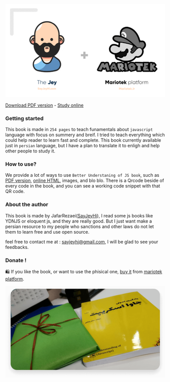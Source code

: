 <p align="center">
    <img src="./MariotekLogo.png" >
</p>

[Download PDF version](https://raw.githubusercontent.com/Mariotek/BetterUnderstandingOfJavascript/master/PDF/project.pdf) -
[Study online](https://mariotek.github.io/BetterUnderstandingOfJavascript/HTML/?page=1)

### Getting started

This book is made in `254 pages` to teach funamentals about `javascript` language with focus on summery and breif. I tried to teach everything which could help reader to learn fast and complete. This book currently available just in `persian` language, but I have a plan to translate it to enligh and help other people to study it.

### How to use?

We provide a lot of ways to use `Better Understaning of JS book`, such as [PDF version](https://raw.githubusercontent.com/Mariotek/BetterUnderstandingOfJavascript/master/PDF/project.pdf), [online HTML](https://mariotek.github.io/BetterUnderstandingOfJavascript/HTML/?page=1), images, and blo blo. There is a Qrcode beside of every code in the book, and you can see a working code snippet with that QR code.

### About the author

This book is made by JafarRezaei([SayJeyHi](https://twitter.com/Sayjeyhi)), I read some js books like YDNJS or eloquent js, and they are really good. But I just want make a persian resource to my people who sanctions and other laws do not let them to learn free and use open source.

feel free to contact me at : [sayjeyhi@gmail.com](mailto:sayjeyhi@gmail.com), I will be glad to see your feedbacks.

### Donate !

🛍 If you like the book, or want to use the phisical one, [buy it](https://zarinp.al/242088) from [mariotek platform](http://mariotek.ir).

<a href="https://zarinp.al/242088" target="_blank" align="center">
    <img src="./phisical.png" width="700" alt="BetterUnderstanding of js book" />
</a>
